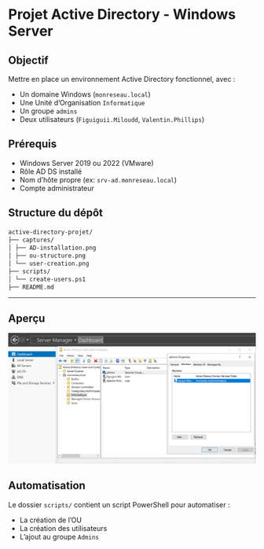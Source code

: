 # Projet Active Directory - Windows Server

## Objectif
Mettre en place un environnement Active Directory fonctionnel, avec :

- Un domaine Windows (`monreseau.local`)
- Une Unité d’Organisation `Informatique`
- Un groupe `admins`
- Deux utilisateurs (`Figuiguii.Miloudd`, `Valentin.Phillips`)

## Prérequis
- Windows Server 2019 ou 2022 (VMware)
- Rôle AD DS installé
- Nom d’hôte propre (ex: `srv-ad.monreseau.local`)
- Compte administrateur

## Structure du dépôt
```
active-directory-projet/
├── captures/
│ ├── AD-installation.png
│ ├── ou-structure.png
│ └── user-creation.png
├── scripts/
│ └── create-users.ps1
├── README.md         
```

---
## Aperçu

![Dashboard](captures/ou-structure.png)

## Automatisation

Le dossier `scripts/` contient un script PowerShell pour automatiser :

- La création de l’OU
- La création des utilisateurs
- L’ajout au groupe `Admins`

